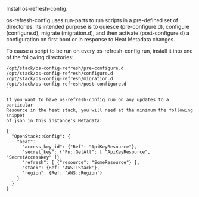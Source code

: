 Install os-refresh-config.

os-refresh-config uses run-parts to run scripts in a pre-defined set
of directories. Its intended purpose is to quiesce (pre-configure.d),
configure (configure.d), migrate (migration.d), and then activate
(post-configure.d) a configuration on first boot or in response to Heat
Metadata changes.

To cause a script to be run on every os-refresh-config run, install
it into one of the following directories:
````
/opt/stack/os-config-refresh/pre-configure.d
/opt/stack/os-config-refresh/configure.d
/opt/stack/os-config-refresh/migration.d
/opt/stack/os-config-refresh/post-configure.d
```

If you want to have os-refresh-config run on any updates to a particular
Resource in the heat stack, you will need at the minimum the following snippet
of json in this instance's Metadata:

{
  "OpenStack::Config": {
    "heat":
      "access_key_id": {"Ref": "ApiKeyResource"},
      "secret_key": {"Fn::GetAtt": [ "ApiKeyResource", "SecretAccessKey" ]},
      "refresh": [ {"resource": "SomeResource"} ],
      "stack": {Ref: 'AWS::Stack'},
      "region": {Ref: 'AWS::Region'}
    }
  }
}
